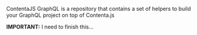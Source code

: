 ContentaJS GraphQL is a repository that contains a set of helpers to build your
GraphQL project on top of Contenta.js

<!--emdaer-p
  - '@emdaer/plugin-image'
  - src: ./.emdaer/docs/assets/graphql.png
    alt: GraphQL
    align: center
-->

**IMPORTANT:** I need to finish this…
